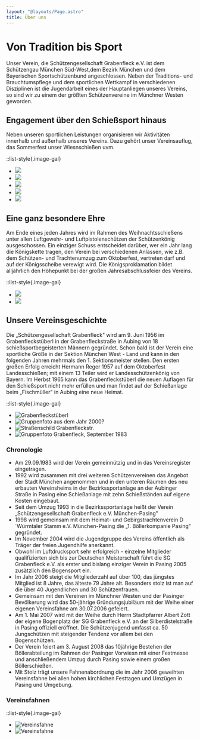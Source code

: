 ```yaml
---
layout: "@layouts/Page.astro"
title: Über uns
---
```


# Von Tradition bis Sport

Unser Verein, die Schützengesellschaft Grabenfleck e.V. ist dem Schützengau München Süd-West,dem Bezirk München und dem Bayerischen Sportschützenbund angeschlossen. Neben der Traditions- und Brauchtumspflege und dem sportlichen Wettkampf in verschiedenen Disziplinen ist die Jugendarbeit eines der Hauptanliegen unseres Vereins, so sind wir zu einem der größten Schützenvereine im Münchner Westen geworden.

## Engagement über den Schießsport hinaus

Neben unseren sportlichen Leistungen organisieren wir Aktivitäten innerhalb und außerhalb unseres Vereins. Dazu gehört unser Vereinsauflug, das Sommerfest unser Wiesnschießen uvm.

::list-style{.image-gal}

- ![](/images/uploads/img_7322.jpg)
- ![](/images/uploads/37719ac3-707a-430e-9e37-e5bf8ef17ee0.jpg)
- ![](/images/uploads/3cd2577b-be9d-45f5-8308-2f860aca2e51.jpg)
- ![](/images/uploads/img_4796.jpg)
- ![](/images/uploads/0a00f53a-19b4-4e62-9bc4-69dcc09f9cb0.jpg)

## Eine ganz besondere Ehre

Am Ende eines jeden Jahres wird im Rahmen des Weihnachtsschießens unter allen Luftgewehr- und Luftpistolenschützen der Schützenkönig ausgeschossen. Ein einziger Schuss entscheidet darüber, wer ein Jahr lang die Königskette tragen, den Verein bei verschiedenen Anlässen, wie z.B. dem Schützen- und Trachtenumzug zum Oktoberfest, vertreten darf und auf der Königsscheibe verewigt wird. Die Königsproklamation bildet alljährlich den Höhepunkt bei der großen Jahresabschlussfeier des Vereins.

::list-style{.image-gal}

- ![](/images/uploads/2547e4c0-5a96-41d5-8f50-4e22fe79de4d.jpg)
- ![](/images/uploads/koenigsscheibe.jpg)

## Unsere Vereinsgeschichte

Die „Schützengesellschaft Grabenfleck" wird am 9. Juni 1956 im Grabenfleckstüberl in der Grabenfleckstraße in Aubing von 18 schießsportbegeisterten Männern gegründet. Schon bald ist der Verein eine sportliche Größe in der Sektion München West - Land und kann in den folgenden Jahren mehrmals den 1. Sektionsmeister stellen. Den ersten großen Erfolg erreicht Hermann Reger 1957 auf dem Oktoberfest Landesschießen; mit einem 13 Teiler wird er Landesschützenkönig von Bayern. Im Herbst 1965 kann das Grabenfleckstüberl die neuen Auflagen für den Schießsport nicht mehr erfüllen und man findet auf der Schießanlage beim „Fischmüller" in Aubing eine neue Heimat.

::list-style{.image-gal}

- ![Grabenfleckstüberl](/images/uploads/grabenfleckstueberl.jpg "Foto Grabenfleckstüberl zur Verfügung gestellt von Reichinger/Schwab (Fam. Schwab ist die ehem. Wirtsfamilie)")
- ![Gruppenfoto aus dem Jahr 2000?](/images/uploads/gruppenfoto.jpg "Gruppenfoto aus dem Jahr 2000?")
- ![Straßenschild Grabenfleckstr.](/images/uploads/grabenfleckstr.jpg "Grabenfleckstr.")
- ![Gruppenfoto Grabenfleck, September 1983](/images/uploads/gruendungsfoto.jpg "Gründungsfoto Grabenfleck, September 1983")

### Chronologie

- Am 29.09.1983 wird der Verein gemeinnützig und in das Vereinsregister eingetragen.
- 1992 wird zusammen mit drei weiteren Schützenvereinen das Angebot der Stadt München angenommen und in den unteren Räumen des neu erbauten Vereinsheims in der Bezirkssportanlage an der Aubinger Straße in Pasing eine Schießanlage mit zehn Schießständen auf eigene Kosten eingebaut.
- Seit dem Umzug 1993 in die Bezirkssportanlage heißt der Verein „Schützengesellschaft Grabenfleck e.V. München-Pasing"
- 1998 wird gemeinsam mit dem Heimat- und Gebirgstrachtenverein D´Würmtaler Stamm e.V. München-Pasing die „1. Böllerkompanie Pasing" gegründet.
- Im November 2004 wird die Jugendgruppe des Vereins öffentlich als Träger der freien Jugendhilfe anerkannt.
- Obwohl im Luftdrucksport sehr erfolgreich - einzelne Mitglieder qualifizierten sich bis zur Deutschen Meisterschaft führt die SG Grabenfleck e.V. als erster und bislang einziger Verein in Pasing 2005 zusätzlich den Bogensport ein.
- Im Jahr 2006 steigt die Mitgliederzahl auf über 100, das jüngstes Mitglied ist 8 Jahre, das älteste 79 Jahre alt. Besonders stolz ist man auf die über 40 Jugendlichen und 30 Schützenfrauen.
- Gemeinsam mit den Vereinen im Münchner Westen und der Pasinger Bevölkerung wird das 50-jährige Gründungsjubiläum mit der Weihe einer eigenen Vereinsfahne am 30.07.2006 gefeiert.
- Am 1. Mai 2007 wird mit der Weihe durch Herrn Stadtpfarrer Albert Zott der eigene Bogenplatz der SG Grabenfleck e.V. an der Silberdistelstraße in Pasing offiziell eröffnet. Die Schützenjugend umfasst ca. 50 Jungschützen mit steigender Tendenz vor allem bei den Bogenschützen.
- Der Verein feiert am 3. August 2008 das 10jährige Bestehen der Böllerabteilung im Rahmen der Pasinger Vorwiesn mit einer Festmesse und anschließendem Umzug durch Pasing sowie einem großen Böllerschießen.
- Mit Stolz trägt unsere Fahnenabordnung die im Jahr 2006 geweihten Vereinsfahne bei allen hohen kirchlichen Festtagen und Umzügen in Pasing und Umgebung.

### Vereinsfahnen

::list-style{.image-gal}

- ![Vereinsfahne](/images/uploads/vereinsfahne.jpg "Vereinsfahne")
- ![Vereinsfahne](/images/uploads/vereinsfahne2.jpg "Vereinsfahne")
